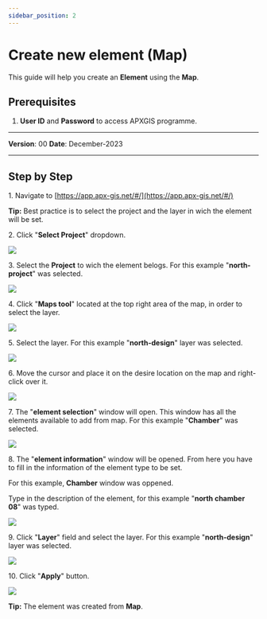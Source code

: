 ```yaml
---
sidebar_position: 2
---
```


# Create new element (Map)

This guide will help you create an **Element** using the **Map**.

## **Prerequisites**
1.	**User ID** and **Password** to access APXGIS programme.

------------

**Version**: 00
**Date**: December-2023

------------
## **Step by Step**

1\. Navigate to [https://app.apx-gis.net/#/](https://app.apx-gis.net/#/)


**Tip:** Best practice is to select the project and the layer in wich the element will be set.


2\. Click "**Select Project**" dropdown.

![](https://ajeuwbhvhr.cloudimg.io/colony-recorder.s3.amazonaws.com/files/2024-01-08/d206f823-a099-4474-a7cf-18b75a73872b/ascreenshot.jpeg?tl_px=0,0&br_px=1719,791&force_format=png&width=1120.0&wat=1&wat_opacity=1&wat_gravity=northwest&wat_url=https://colony-recorder.s3.amazonaws.com/images/watermarks/14B8A6_standard.png&wat_pad=325,-2)


3\. Select the **Project** to wich the element belogs. For this example "**north-project**" was selected.

![](https://ajeuwbhvhr.cloudimg.io/colony-recorder.s3.amazonaws.com/files/2024-01-08/f5cfe5ac-157c-4be7-8c31-c41bdb8d35d8/ascreenshot.jpeg?tl_px=0,0&br_px=1719,791&force_format=png&width=1120.0&wat=1&wat_opacity=1&wat_gravity=northwest&wat_url=https://colony-recorder.s3.amazonaws.com/images/watermarks/14B8A6_standard.png&wat_pad=316,49)


4\. Click "**Maps tool**" located at the top right area of the map, in order to select the layer.

![](https://ajeuwbhvhr.cloudimg.io/colony-recorder.s3.amazonaws.com/files/2024-01-08/072e22c3-98bd-473a-a436-2e60efb18878/user_cropped_screenshot.jpeg?tl_px=0,0&br_px=1275,888&force_format=png&width=1120.0&wat=1&wat_opacity=1&wat_gravity=northwest&wat_url=https://colony-recorder.s3.amazonaws.com/images/watermarks/14B8A6_standard.png&wat_pad=1057,49)


5\. Select the layer. For this example "**north-design**" layer was selected.

![](https://ajeuwbhvhr.cloudimg.io/colony-recorder.s3.amazonaws.com/files/2024-01-08/048d1189-11b5-427a-9949-c315fac1d5dd/user_cropped_screenshot.jpeg?tl_px=201,0&br_px=1920,791&force_format=png&width=1120.0&wat=1&wat_opacity=1&wat_gravity=northwest&wat_url=https://colony-recorder.s3.amazonaws.com/images/watermarks/14B8A6_standard.png&wat_pad=825,275)


6\. Move the cursor and place it on the desire location on the map and right-click over it.

![](https://ajeuwbhvhr.cloudimg.io/colony-recorder.s3.amazonaws.com/files/2024-01-08/50d39ca9-1704-4ccf-9934-07dd26a490f0/ascreenshot.jpeg?tl_px=201,0&br_px=1920,791&force_format=png&width=1120.0&wat=1&wat_opacity=1&wat_gravity=northwest&wat_url=https://colony-recorder.s3.amazonaws.com/images/watermarks/14B8A6_standard.png&wat_pad=524,198)


7\. The "**element selection**"  window  will open. This window has all the elements available to add from map. For this example "**Chamber**" was selected.

![](https://ajeuwbhvhr.cloudimg.io/colony-recorder.s3.amazonaws.com/files/2024-01-08/c5c94c21-46f0-48b7-a213-b7b1bb60b4ff/user_cropped_screenshot.jpeg?tl_px=55,0&br_px=1774,791&force_format=png&width=1120.0&wat=1&wat_opacity=1&wat_gravity=northwest&wat_url=https://colony-recorder.s3.amazonaws.com/images/watermarks/14B8A6_standard.png&wat_pad=524,77)


8\. The "**element information**" window will be opened. From here you have to fill in the information of the element type to be set.

For this example, **Chamber** window was oppened.

Type in the description of the element, for this example "**north chamber 08**" was typed.

![](https://ajeuwbhvhr.cloudimg.io/colony-recorder.s3.amazonaws.com/files/2024-01-08/775a2d2f-e1f4-47d0-84f2-b3a16c41a587/user_cropped_screenshot.jpeg?tl_px=0,0&br_px=1719,791&force_format=png&width=1120.0&wat=1&wat_opacity=1&wat_gravity=northwest&wat_url=https://colony-recorder.s3.amazonaws.com/images/watermarks/14B8A6_standard.png&wat_pad=87,171)


9\. Click "**Layer**" field and select the layer. For this example "**north-design**" layer was selected.

![](https://ajeuwbhvhr.cloudimg.io/colony-recorder.s3.amazonaws.com/files/2024-01-08/59a95734-801e-46fe-b0a2-1d38aa4e9151/ascreenshot.jpeg?tl_px=0,0&br_px=1719,791&force_format=png&width=1120.0&wat=1&wat_opacity=1&wat_gravity=northwest&wat_url=https://colony-recorder.s3.amazonaws.com/images/watermarks/14B8A6_standard.png&wat_pad=192,314)


10\. Click "**Apply**" button.

![](https://ajeuwbhvhr.cloudimg.io/colony-recorder.s3.amazonaws.com/files/2024-01-08/dca463b9-dfe4-4f30-9822-ec5d672ceafd/ascreenshot.jpeg?tl_px=0,0&br_px=1719,791&force_format=png&width=1120.0&wat=1&wat_opacity=1&wat_gravity=northwest&wat_url=https://colony-recorder.s3.amazonaws.com/images/watermarks/14B8A6_standard.png&wat_pad=208,456)


**Tip:** The element was created from **Map**.

